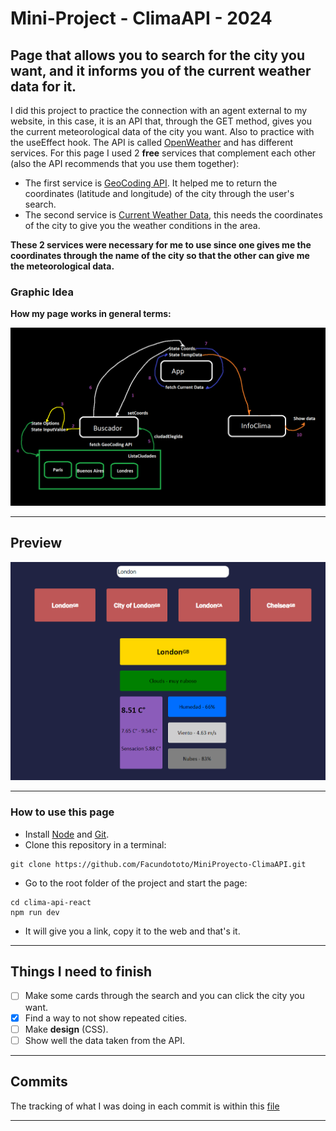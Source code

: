 # Mini-Project - ClimaAPI - 2024

## Page that allows you to search for the city you want, and it informs you of the current weather data for it.

I did this project to practice the connection with an agent external to my website, in this case, it is an API that, through the GET method, gives you the current meteorological data of the city you want. Also to practice with the useEffect hook. The API is called [OpenWeather](https://openweathermap.org/) and has different services. For this page I used 2 **free** services that complement each other (also the API recommends that you use them together):

- The first service is [GeoCoding API](https://openweathermap.org/api/geocoding-api). It helped me to return the coordinates (latitude and longitude) of the city through the user's search.
- The second service is [Current Weather Data](https://openweathermap.org/current), this needs the coordinates of the city to give you the weather conditions in the area.

**These 2 services were necessary for me to use since one gives me the coordinates through the name of the city so that the other can give me the meteorological data.**

### Graphic Idea

**How my page works in general terms:**

![IdeaClimaAPI](IdeaClimaAPI.png)

---

## Preview

![vistaPrevia](vistaPrevia.PNG)

---

### How to use this page

- Install [Node](https://nodejs.org/en) and [Git](https://git-scm.com/downloads).
- Clone this repository in a terminal:

```
git clone https://github.com/Facundototo/MiniProyecto-ClimaAPI.git
```

- Go to the root folder of the project and start the page:

```
cd clima-api-react
npm run dev
```

- It will give you a link, copy it to the web and that's it.

---

## Things I need to finish

- [ ] Make some cards through the search and you can click the city you want.
- [x] Find a way to not show repeated cities.
- [ ] Make **design** (CSS).
- [ ] Show well the data taken from the API.

---

## Commits

The tracking of what I was doing in each commit is within this [file](https://github.com/Facundototo/MiniProyecto-ClimaAPI/blob/main/Commits.md)

---
